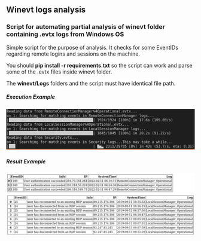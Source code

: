 ## Winevt logs analysis

### Script for automating partial analysis of winevt folder containing .evtx logs from Windows OS

Simple script for the purpose of analysis. It checks for some EventIDs regarding remote logins and sessions on the machine.

You should **pip install -r requirements.txt** so the script can work and parse some of the .evtx files inside winevt folder.

The **winevt/Logs** folders and the script must have identical file path.

##### Execution Example #####

![Image of Spreadsheet](https://github.com/georgi-i/winevt_logs_analysis/blob/main/search.png)

##### Result Example #####

![Image of Spreadsheet](https://github.com/georgi-i/winevt_logs_analysis/blob/main/result.png)
